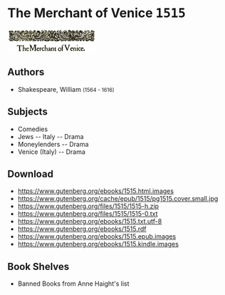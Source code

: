# The Merchant of Venice <kbd>1515</kbd>

![](./cover.medium.jpg "")

## Authors


 - Shakespeare, William <small>(1564 - 1616)</small>

## Subjects


 - Comedies
 - Jews -- Italy -- Drama
 - Moneylenders -- Drama
 - Venice (Italy) -- Drama

## Download


 - https://www.gutenberg.org/ebooks/1515.html.images
 - https://www.gutenberg.org/cache/epub/1515/pg1515.cover.small.jpg
 - https://www.gutenberg.org/files/1515/1515-h.zip
 - https://www.gutenberg.org/files/1515/1515-0.txt
 - https://www.gutenberg.org/ebooks/1515.txt.utf-8
 - https://www.gutenberg.org/ebooks/1515.rdf
 - https://www.gutenberg.org/ebooks/1515.epub.images
 - https://www.gutenberg.org/ebooks/1515.kindle.images

## Book Shelves


 - Banned Books from Anne Haight's list
